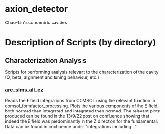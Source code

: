 # axion_detector
Chao-Lin's concentric cavities

# Description of Scripts (by directory)

## Characterization Analysis

Scripts for performing analysis relevant to the characterization of the cavity (Q, beta, alignment and tuning behaviour, etc.)

### are_sims\_all\_ez

Reads the E field integrations from COMSOL using the relevant function in comsol_formfactor\_processing.
Plots the various components of the E field, both normed then integrated and integrated then normed. The relevant plots produced can be found in the 13/9/22 post on confluence showing that indeed the E field was predominantly in the Z direction for the fundamental. Data can be found in confluence under "integrations including...".

